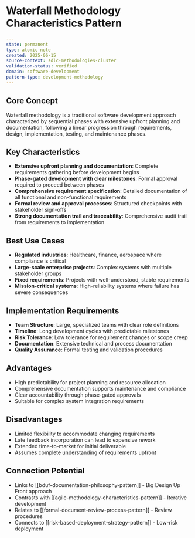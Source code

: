 # Waterfall Methodology Characteristics Pattern

```yaml
---
state: permanent
type: atomic-note
created: 2025-06-15
source-context: sdlc-methodologies-cluster
validation-status: verified
domain: software-development
pattern-type: development-methodology
---
```

## Core Concept

Waterfall methodology is a traditional software development approach characterized by sequential phases with extensive upfront planning and documentation, following a linear progression through requirements, design, implementation, testing, and maintenance phases.

## Key Characteristics

- **Extensive upfront planning and documentation**: Complete requirements gathering before development begins
- **Phase-gated development with clear milestones**: Formal approval required to proceed between phases
- **Comprehensive requirement specification**: Detailed documentation of all functional and non-functional requirements
- **Formal review and approval processes**: Structured checkpoints with stakeholder sign-offs
- **Strong documentation trail and traceability**: Comprehensive audit trail from requirements to implementation

## Best Use Cases

- **Regulated industries**: Healthcare, finance, aerospace where compliance is critical
- **Large-scale enterprise projects**: Complex systems with multiple stakeholder groups
- **Fixed requirements**: Projects with well-understood, stable requirements
- **Mission-critical systems**: High-reliability systems where failure has severe consequences

## Implementation Requirements

- **Team Structure**: Large, specialized teams with clear role definitions
- **Timeline**: Long development cycles with predictable milestones
- **Risk Tolerance**: Low tolerance for requirement changes or scope creep
- **Documentation**: Extensive technical and process documentation
- **Quality Assurance**: Formal testing and validation procedures

## Advantages

- High predictability for project planning and resource allocation
- Comprehensive documentation supports maintenance and compliance
- Clear accountability through phase-gated approvals
- Suitable for complex system integration requirements

## Disadvantages

- Limited flexibility to accommodate changing requirements
- Late feedback incorporation can lead to expensive rework
- Extended time-to-market for initial deliverable
- Assumes complete understanding of requirements upfront

## Connection Potential

- Links to [[bduf-documentation-philosophy-pattern]] - Big Design Up Front approach
- Contrasts with [[agile-methodology-characteristics-pattern]] - Iterative development
- Relates to [[formal-document-review-process-pattern]] - Review procedures
- Connects to [[risk-based-deployment-strategy-pattern]] - Low-risk deployment